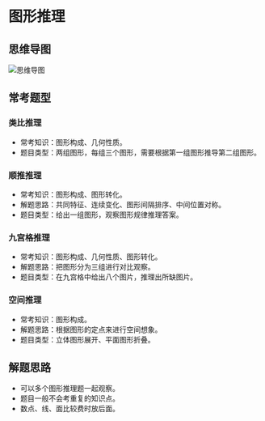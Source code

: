 # 图形推理

## 思维导图

![思维导图](https://raw.githubusercontent.com/pushmetop/civil-service-exam/master/assets/images/图形推理.png)

## 常考题型

### 类比推理

* 常考知识：图形构成、几何性质。
* 题目类型：两组图形，每组三个图形，需要根据第一组图形推导第二组图形。

### 顺推推理

* 常考知识：图形构成、图形转化。
* 解题思路：共同特征、连续变化、图形间隔排序、中间位置对称。
* 题目类型：给出一组图形，观察图形规律推理答案。

### 九宫格推理

* 常考知识：图形构成、几何性质、图形转化。
* 解题思路：把图形分为三组进行对比观察。
* 题目类型：在九宫格中给出八个图片，推理出所缺图片。

### 空间推理

* 常考知识：图形构成。
* 解题思路：根据图形的定点来进行空间想象。
* 题目类型：立体图形展开、平面图形折叠。

## 解题思路

* 可以多个图形推理题一起观察。
* 题目一般不会考重复的知识点。
* 数点、线、面比较费时放后面。
